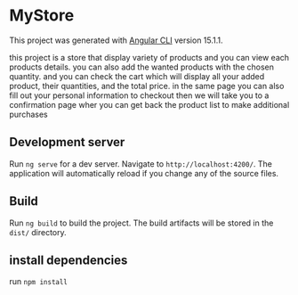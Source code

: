 # MyStore

This project was generated with [Angular CLI](https://github.com/angular/angular-cli) version 15.1.1.

this project is a store that display variety of products and you can view each products details. you can also add the wanted products with the chosen quantity.
and you can check the cart which will display all your added product, their quantities, and the total price. in the same page you can also fill out your personal information to checkout then we will take you to a confirmation page wher you can get back the product list to make additional purchases

## Development server

Run `ng serve` for a dev server. Navigate to `http://localhost:4200/`. The application will automatically reload if you change any of the source files.


## Build

Run `ng build` to build the project. The build artifacts will be stored in the `dist/` directory.

## install dependencies

run `npm install`

